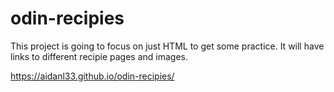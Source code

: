 # odin-recipies

This project is going to focus on just HTML to get some practice.
It will have links to different recipie pages and images.

https://aidanl33.github.io/odin-recipies/